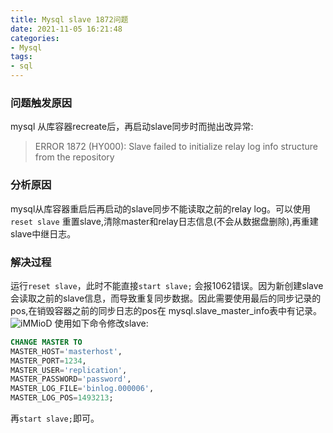 ```yaml
---
title: Mysql slave 1872问题
date: 2021-11-05 16:21:48
categories:
- Mysql
tags:
- sql
---
```


### 问题触发原因
mysql 从库容器recreate后，再启动slave同步时而抛出改异常:
> ERROR 1872 (HY000): Slave failed to initialize relay log info structure from the repository

### 分析原因
mysql从库容器重启后再启动的slave同步不能读取之前的relay log。可以使用`reset slave` 重置slave,清除master和relay日志信息(不会从数据盘删除),再重建slave中继日志。

### 解决过程
运行`reset slave`，此时不能直接`start slave;` 会报1062错误。因为新创建slave会读取之前的slave信息，而导致重复同步数据。因此需要使用最后的同步记录的pos,在销毁容器之前的同步日志的pos在 mysql.slave_master_info表中有记录。
![iMMioD](https://chevereto.zhuangzexin.top/images/2021/11/05/iMMioD.png)
使用如下命令修改slave:
```sql
CHANGE MASTER TO
MASTER_HOST='masterhost',
MASTER_PORT=1234,
MASTER_USER='replication',
MASTER_PASSWORD='password',
MASTER_LOG_FILE='binlog.000006',
MASTER_LOG_POS=1493213;

```
再`start slave;`即可。
